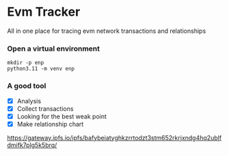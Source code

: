 # Evm Tracker
All in one place for tracing evm network transactions and relationships

### Open a virtual environment
```
mkdir -p enp
python3.11 -m venv enp
```

### A good tool

- [x] Analysis
- [x] Collect transactions
- [x] Looking for the best weak point
- [x] Make relationship chart

https://gateway.ipfs.io/ipfs/bafybeiatyghkzrrtodzt3stm652rkrjxndg4hq2ublfdmifk7plg5k5brq/
